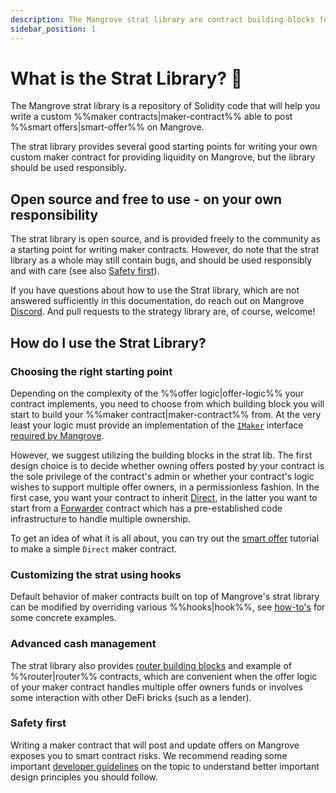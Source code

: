 ```yaml
---
description: The Mangrove strat library are contract building blocks for writing safe and efficient market making strats for Mangrove.
sidebar_position: 1
---
```


# What is the Strat Library? 📖

The Mangrove strat library is a repository of Solidity code that will help you write a custom %%maker contracts|maker-contract%% able to post %%smart offers|smart-offer%% on Mangrove.

The strat library provides several good starting points for writing your own custom maker contract for providing liquidity on Mangrove, but the library should be used responsibly.


## Open source and free to use - on your own responsibility

The strat library is open source, and is provided freely to the community as a starting point for writing maker contracts. However, do note that the strat library as a whole may still contain bugs, and should be used responsibly and with care (see also [Safety first](#safety-first)).

If you have questions about how to use the Strat library, which are not answered sufficiently in this documentation, do reach out on Mangrove [Discord](https://discord.gg/rk9Qthz5YE). And pull requests to the strategy library are, of course, welcome!

## How do I use the Strat Library?

### Choosing the right starting point

Depending on the complexity of the %%offer logic|offer-logic%% your contract implements, you need to choose from which building block you will start to build your %%maker contract|maker-contract%% from. At the very least your logic must provide an implementation of the [`IMaker`](https://github.com/mangrovedao/mangrove-core/blob/8c2724650c8b0cf3180cbbeb0d4b48d9c1cf9f98/src/MgvLib.sol#L159) interface [required by Mangrove](../contracts/technical-references/taking-and-making-offers/reactive-offer/maker-contract.md).

However, we suggest utilizing the building blocks in the strat lib. The first design choice is to decide whether owning offers posted by your contract is the sole privilege of the contract's admin or whether your contract's logic wishes to support multiple offer owners, in a permissionless fashion. In the first case, you want your contract to inherit [Direct](./background/offer-maker/direct.md), in the latter you want to start from a [Forwarder](./background/offer-maker/forwarder.md) contract which has a pre-established code infrastructure to handle multiple ownership.

To get an idea of what it is all about, you can try out the [smart offer](./tutorials/smart-offer.md) tutorial to make a simple `Direct` maker contract.

### Customizing the strat using hooks

Default behavior of maker contracts built on top of Mangrove's strat library can be modified by overriding various %%hooks|hook%%, see [how-to's](./how-to-guides/DirectHowTo.md) for some concrete examples.

### Advanced cash management

The strat library also provides [router building blocks](./technical-references/router.md) and example of %%router|router%% contracts, which are convenient when the offer logic of your maker contract handles multiple offer owners funds or involves some interaction with other DeFi bricks (such as a lender).

### Safety first

Writing a maker contract that will post and update offers on Mangrove exposes you to smart contract risks. We recommend reading some important [developer guidelines](./how-to-guides/HowToImplement.md) on the topic to understand better important design principles you should follow.


